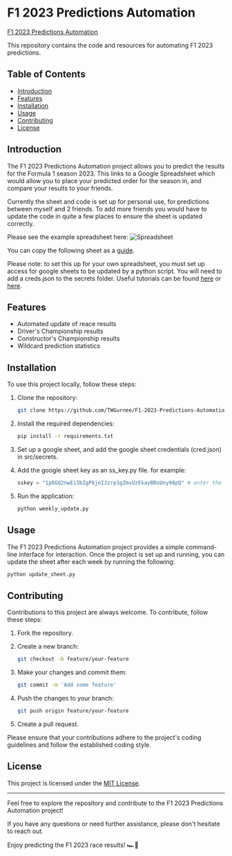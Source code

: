 # F1 2023 Predictions Automation

[F1 2023 Predictions Automation](https://github.com/TWGurnee/F1-2023-Predictions-Automation)

This repository contains the code and resources for automating F1 2023 predictions.

## Table of Contents

- [Introduction](#introduction)
- [Features](#features)
- [Installation](#installation)
- [Usage](#usage)
- [Contributing](#contributing)
- [License](#license)

## Introduction

The F1 2023 Predictions Automation project allows you to predict the results for the Formula 1 season 2023. This links to a Google Spreadsheet which would allow you to place your predicted order for the season in, and compare your results to your friends.

Currently the sheet and code is set up for personal use, for predictions between myself and 2 friends. To add more friends you would have to update the code in quite a few places to ensure the sheet is updated correctly.

Please see the example spreadsheet here: ![Spreadsheet](https://github.com/TWGurnee/F1-2023-Predictions-Automation/tree/main/images/ExampleSpreadsheet.PNG)

You can copy the following sheet as a [guide](https://docs.google.com/spreadsheets/d/1p8GQ2nwEi3bZgPkjeI3zrp1gZmvUzEkayBRoUny98pQ/).

Please note: to set this up for your own spreadsheet, you must set up access for google sheets to be updated by a python script. You will need to add a creds.json to the secrets folder.
Useful tutorials can be found [here](https://www.analyticsvidhya.com/blog/2020/07/read-and-update-google-spreadsheets-with-python/) or [here](https://medium.com/daily-python/python-script-to-edit-google-sheets-daily-python-7-aadce27846c0).


## Features

- Automated update of reace results
- Driver's Championship results
- Constructor's Championship results
- Wildcard prediction statistics

## Installation

To use this project locally, follow these steps:

1. Clone the repository:

   ```bash
   git clone https://github.com/TWGurnee/F1-2023-Predictions-Automation.git
   ```

2. Install the required dependencies:

   ```bash
   pip install -r requirements.txt
   ```

3. Set up a google sheet, and add the google sheet credentials (cred.json) in src/secrets.

4. Add the google sheet key as an ss_key.py file.
   for example:
   ```python
   sskey = "1p8GQ2nwEi3bZgPkjeI3zrp1gZmvUzEkayBRoUny98pQ" # enter the google sheet key here so your script can access the sheet.
   ```

5. Run the application:

   ```bash
   python weekly_update.py
   ```

## Usage

The F1 2023 Predictions Automation project provides a simple command-line interface for interaction. Once the project is set up and running, you can update the sheet after each week by running the following:

```bash
python update_sheet.py
```

## Contributing

Contributions to this project are always welcome. To contribute, follow these steps:

1. Fork the repository.

2. Create a new branch:

   ```bash
   git checkout -b feature/your-feature
   ```

3. Make your changes and commit them:

   ```bash
   git commit -m 'Add some feature'
   ```

4. Push the changes to your branch:

   ```bash
   git push origin feature/your-feature
   ```

5. Create a pull request.

Please ensure that your contributions adhere to the project's coding guidelines and follow the established coding style.

## License

This project is licensed under the [MIT License](LICENSE).

---

Feel free to explore the repository and contribute to the F1 2023 Predictions Automation project!

If you have any questions or need further assistance, please don't hesitate to reach out.

Enjoy predicting the F1 2023 race results! 🏎️🏁
 
